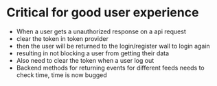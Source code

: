 # Critical for good user experience

- When a user gets a unauthorized response on a api request
- clear the token in token provider
- then the user will be returned to the login/register wall to login again
- resulting in not blocking a user from getting their data
- Also need to clear the token when a user log out
- Backend methods for returning events for different feeds needs to check time, time is now bugged
